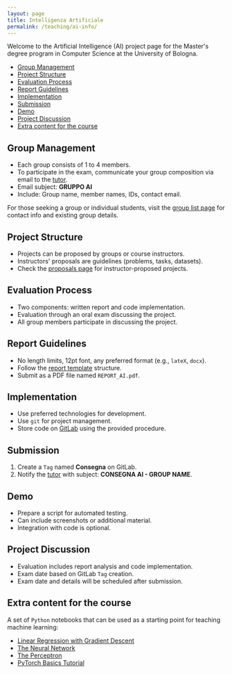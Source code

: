```yaml
---
layout: page
title: Intelligenza Artificiale
permalink: /teaching/ai-info/
---
```


Welcome to the Artificial Intelligence (AI) project page for the Master's degree program in Computer Science at the University of Bologna.

- [Group Management](#group-management)
- [Project Structure](#project-structure)
- [Evaluation Process](#evaluation-process)
- [Report Guidelines](#report-guidelines)
- [Implementation](#implementation)
- [Submission](#submission)
- [Demo](#demo)
- [Project Discussion](#project-discussion)
- [Extra content for the course](#extra-content-for-the-course)

## Group Management

- Each group consists of 1 to 4 members.
- To participate in the exam, communicate your group composition via email to the [tutor](mailto:stefanopio.zingaro@unibo.it).
- Email subject: **GRUPPO AI**
- Include: Group name, member names, IDs, contact email.

For those seeking a group or individual students, visit the [group list page](groups) for contact info and existing group details.

## Project Structure

- Projects can be proposed by groups or course instructors.
- Instructors' proposals are guidelines (problems, tasks, datasets).
- Check the [proposals page](../proposals) for instructor-proposed projects.

## Evaluation Process

- Two components: written report and code implementation.
- Evaluation through an oral exam discussing the project.
- All group members participate in discussing the project.

## Report Guidelines

- No length limits, 12pt font, any preferred format (e.g., `lateX`, `docx`).
- Follow the [report template](../report) structure.
- Submit as a PDF file named `REPORT_AI.pdf`.

## Implementation

- Use preferred technologies for development.
- Use `git` for project management.
- Store code on [GitLab](http://gitlab.com) using the provided procedure.

## Submission

1. Create a `Tag` named **Consegna** on GitLab.
2. Notify the [tutor](mailto:stefanopio.zingaro@unibo.it) with subject: **CONSEGNA AI - GROUP NAME**.

## Demo

- Prepare a script for automated testing.
- Can include screenshots or additional material.
- Integration with code is optional.

## Project Discussion

- Evaluation includes report analysis and code implementation.
- Exam date based on GitLab `Tag` creation.
- Exam date and details will be scheduled after submission.

## Extra content for the course

A set of `Python` notebooks that can be used as a starting point for teaching machine learning:

* [Linear Regression with Gradient Descent](https://vscode.dev/github/lozingaro/lozingaro.github.io/blob/main/assets/src/linear-regression-w-gradient-descent.ipynb)
* [The Neural Network](https://vscode.dev/github/lozingaro/lozingaro.github.io/blob/main/assets/src/nn-rulez.ipynb)
* [The Perceptron](https://vscode.dev/github/lozingaro/lozingaro.github.io/blob/main/assets/src/percettrone.ipynb)
* [PyTorch Basics Tutorial](https://vscode.dev/github/lozingaro/lozingaro.github.io/blob/main/assets/src/pytorch_classification_framework.ipynb)